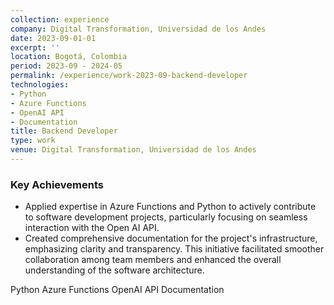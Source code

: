 ```yaml
---
collection: experience
company: Digital Transformation, Universidad de los Andes
date: 2023-09-01-01
excerpt: ''
location: Bogotá, Colombia
period: 2023-09 - 2024-05
permalink: /experience/work-2023-09-backend-developer
technologies:
- Python
- Azure Functions
- OpenAI API
- Documentation
title: Backend Developer
type: work
venue: Digital Transformation, Universidad de los Andes
---
```


### Key Achievements

* Applied expertise in Azure Functions and Python to actively contribute to software development projects, particularly focusing on seamless interaction with the Open AI API.
* Created comprehensive documentation for the project's infrastructure, emphasizing clarity and transparency. This initiative facilitated smoother collaboration among team members and enhanced the overall understanding of the software architecture.



<div class="archive__item-tags">
  <span class="archive__tag">Python</span>
  <span class="archive__tag">Azure Functions</span>
  <span class="archive__tag">OpenAI API</span>
  <span class="archive__tag">Documentation</span>
</div>

